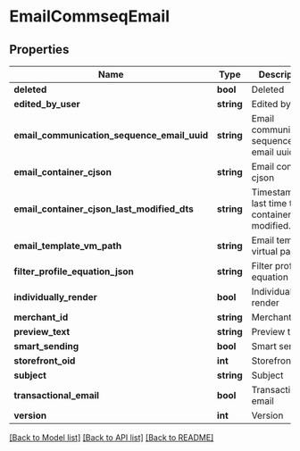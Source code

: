 # EmailCommseqEmail

## Properties
Name | Type | Description | Notes
------------ | ------------- | ------------- | -------------
**deleted** | **bool** | Deleted | [optional] 
**edited_by_user** | **string** | Edited by user | [optional] 
**email_communication_sequence_email_uuid** | **string** | Email communication sequence email uuid | [optional] 
**email_container_cjson** | **string** | Email container cjson | [optional] 
**email_container_cjson_last_modified_dts** | **string** | Timestamp the last time the container was modified. | [optional] 
**email_template_vm_path** | **string** | Email template virtual path | [optional] 
**filter_profile_equation_json** | **string** | Filter profile equation json | [optional] 
**individually_render** | **bool** | Individually render | [optional] 
**merchant_id** | **string** | Merchant ID | [optional] 
**preview_text** | **string** | Preview text | [optional] 
**smart_sending** | **bool** | Smart sending | [optional] 
**storefront_oid** | **int** | Storefront oid | [optional] 
**subject** | **string** | Subject | [optional] 
**transactional_email** | **bool** | Transactional email | [optional] 
**version** | **int** | Version | [optional] 

[[Back to Model list]](../README.md#documentation-for-models) [[Back to API list]](../README.md#documentation-for-api-endpoints) [[Back to README]](../README.md)


